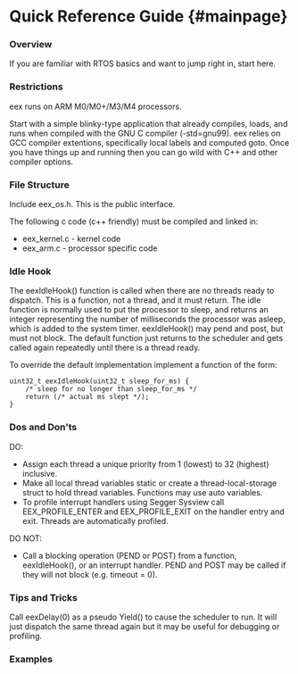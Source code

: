 
Quick Reference Guide {#mainpage}
============


### Overview ###

If you are familiar with RTOS basics and want to jump right in, start here.

### Restrictions ###

eex runs on ARM M0/M0+/M3/M4 processors.

Start with a simple blinky-type application that already compiles, loads, and runs
when compiled with the GNU C compiler (-std=gnu99). eex relies on GCC compiler
extentions, specifically local labels and computed goto. Once you have things up and
running then you can go wild with C++ and other compiler options.

### File Structure ###

Include eex_os.h. This is the public interface.

The following c code (c++ friendly) must be compiled and linked in:  
* eex_kernel.c - kernel code  
* eex_arm.c - processor specific code

### Idle Hook ###

The eexIdleHook() function is called when there are no threads ready to dispatch. This
is a function, not a thread, and it must return. The idle function is normally used to put the processor to sleep, and returns an integer representing the number of milliseconds the processor was asleep, which is added to the system timer. eexIdleHook() may pend and post, but must not block. The default function just returns to the scheduler and gets called again repeatedly until there is a thread ready.

To override the default implementation implement a function of the form:
```
uint32_t eexIdleHook(uint32_t sleep_for_ms) {
    /* sleep for no longer than sleep_for_ms */
    return (/* actual ms slept */);
}
```

### Dos and Don'ts ###

DO:  
* Assign each thread a unique priority from 1 (lowest) to 32 (highest) inclusive.  
* Make all local thread variables static or create a thread-local-storage struct to hold thread variables. Functions may use auto variables.  
* To profile interrupt handlers using Segger Sysview call EEX_PROFILE_ENTER and EEX_PROFILE_EXIT
on the handler entry and exit. Threads are automatically profiled.

DO NOT:  
* Call a blocking operation (PEND or POST) from a function, eexIdleHook(), or an interrupt handler.
PEND and POST may be called if they will not block (e.g. timeout = 0).

### Tips and Tricks ###

Call eexDelay(0) as a pseudo Yield() to cause the scheduler to run. It will just dispatch the same 
thread again but it may be useful for debugging or profiling.


### Examples ###
